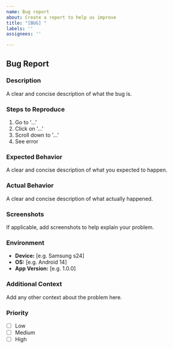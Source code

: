 ```yaml
---
name: Bug report
about: Create a report to help us improve
title: "[BUG] "
labels: ''
assignees: ''

---
```


## Bug Report

### Description
A clear and concise description of what the bug is.

### Steps to Reproduce
1. Go to '...'
2. Click on '...'
3. Scroll down to '...'
4. See error

### Expected Behavior
A clear and concise description of what you expected to happen.

### Actual Behavior
A clear and concise description of what actually happened.

### Screenshots
If applicable, add screenshots to help explain your problem.

### Environment
- **Device:** [e.g. Samsung s24]
- **OS:** [e.g. Android 14]
- **App Version:** [e.g. 1.0.0]

### Additional Context
Add any other context about the problem here.

### Priority
- [ ] Low
- [ ] Medium
- [ ] High
